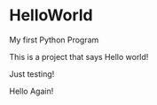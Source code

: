 # HelloWorld
My first Python Program

This is a project that says Hello world!

Just testing! 


Hello Again!
